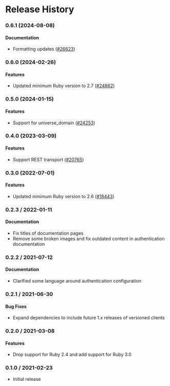 # Release History

### 0.6.1 (2024-08-08)

#### Documentation

* Formatting updates ([#26623](https://github.com/googleapis/google-cloud-ruby/issues/26623)) 

### 0.6.0 (2024-02-26)

#### Features

* Updated minimum Ruby version to 2.7 ([#24862](https://github.com/googleapis/google-cloud-ruby/issues/24862)) 

### 0.5.0 (2024-01-15)

#### Features

* Support for universe_domain ([#24253](https://github.com/googleapis/google-cloud-ruby/issues/24253)) 

### 0.4.0 (2023-03-09)

#### Features

* Support REST transport ([#20765](https://github.com/googleapis/google-cloud-ruby/issues/20765)) 

### 0.3.0 (2022-07-01)

#### Features

* Updated minimum Ruby version to 2.6 ([#18443](https://github.com/googleapis/google-cloud-ruby/issues/18443)) 

### 0.2.3 / 2022-01-11

#### Documentation

* Fix titles of documentation pages
* Remove some broken images and fix outdated content in authentication documentation

### 0.2.2 / 2021-07-12

#### Documentation

* Clarified some language around authentication configuration

### 0.2.1 / 2021-06-30

#### Bug Fixes

* Expand dependencies to include future 1.x releases of versioned clients

### 0.2.0 / 2021-03-08

#### Features

* Drop support for Ruby 2.4 and add support for Ruby 3.0

### 0.1.0 / 2021-02-23

* Initial release
